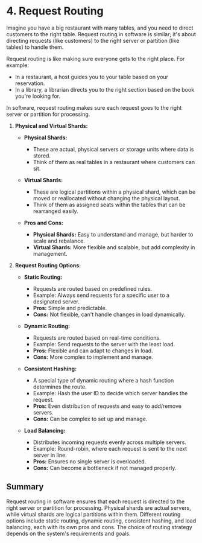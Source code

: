# 4. Request Routing

Imagine you have a big restaurant with many tables, and you need to direct customers to the right table. Request routing in software is similar; it's about directing requests (like customers) to the right server or partition (like tables) to handle them.

Request routing is like making sure everyone gets to the right place. For example:

- In a restaurant, a host guides you to your table based on your reservation.
- In a library, a librarian directs you to the right section based on the book you're looking for.

In software, request routing makes sure each request goes to the right server or partition for processing.

1. **Physical and Virtual Shards:**

   - **Physical Shards:**

     - These are actual, physical servers or storage units where data is stored.
     - Think of them as real tables in a restaurant where customers can sit.

   - **Virtual Shards:**

     - These are logical partitions within a physical shard, which can be moved or reallocated without changing the physical layout.
     - Think of them as assigned seats within the tables that can be rearranged easily.

   - **Pros and Cons:**
     - **Physical Shards:** Easy to understand and manage, but harder to scale and rebalance.
     - **Virtual Shards:** More flexible and scalable, but add complexity in management.

2. **Request Routing Options:**

   - **Static Routing:**

     - Requests are routed based on predefined rules.
     - Example: Always send requests for a specific user to a designated server.
     - **Pros:** Simple and predictable.
     - **Cons:** Not flexible, can't handle changes in load dynamically.

   - **Dynamic Routing:**

     - Requests are routed based on real-time conditions.
     - Example: Send requests to the server with the least load.
     - **Pros:** Flexible and can adapt to changes in load.
     - **Cons:** More complex to implement and manage.

   - **Consistent Hashing:**

     - A special type of dynamic routing where a hash function determines the route.
     - Example: Hash the user ID to decide which server handles the request.
     - **Pros:** Even distribution of requests and easy to add/remove servers.
     - **Cons:** Can be complex to set up and manage.

   - **Load Balancing:**
     - Distributes incoming requests evenly across multiple servers.
     - Example: Round-robin, where each request is sent to the next server in line.
     - **Pros:** Ensures no single server is overloaded.
     - **Cons:** Can become a bottleneck if not managed properly.

## Summary

Request routing in software ensures that each request is directed to the right server or partition for processing. Physical shards are actual servers, while virtual shards are logical partitions within them. Different routing options include static routing, dynamic routing, consistent hashing, and load balancing, each with its own pros and cons. The choice of routing strategy depends on the system's requirements and goals.
